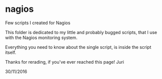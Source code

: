 # nagios
Few scripts I created for Nagios

This folder is dedicated to my little and probably bugged scripts, that I use with the Nagios monitoring system.

Everything you need to know about the single script, is inside the script itself.

Thanks for rerading, if you've ever reached this page!
Juri


30/11/2016

